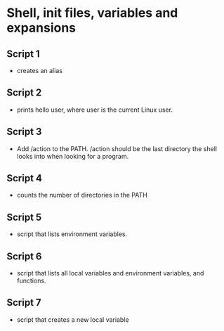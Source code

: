 #  Shell, init files, variables and expansions

## Script 1
- creates an alias

## Script 2
- prints hello user, where user is the current Linux user.

## Script 3
- Add /action to the PATH. /action should be the last directory the shell looks into when looking for a program.

## Script 4 
- counts the number of directories in the PATH

## Script 5
- script that lists environment variables.

## Script 6
- script that lists all local variables and environment variables, and functions.

## Script 7
- script that creates a new local variable
